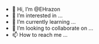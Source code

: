- 👋 Hi, I’m @EHrazon
- 👀 I’m interested in ...
- 🌱 I’m currently learning ...
- 💞️ I’m looking to collaborate on ...
- 📫 How to reach me ...

<!---
EHrazon/EHrazon is a ✨ special ✨ repository because its `README.md` (this file) appears on your GitHub profile.
You can click the Preview link to take a look at your changes.
--->
